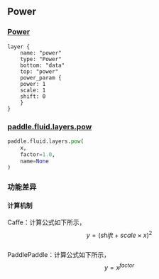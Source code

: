 ## Power


### [Power](http://caffe.berkeleyvision.org/tutorial/layers/power.html)
```
layer {
    name: "power"
    type: "Power"
    bottom: "data"
    top: "power"	
    power_param {
	power: 1
	scale: 1
	shift: 0
    }
}
```


### [paddle.fluid.layers.pow](http://paddlepaddle.org/documentation/docs/zh/1.4/api_cn/layers_cn.html#permalink-121-pow)
```python
paddle.fluid.layers.pow(
    x,
    factor=1.0,
    name=None
)
```  

### 功能差异
#### 计算机制
Caffe：计算公式如下所示，
$$y=(shift+scale \times x)^2$$            
PaddlePaddle：计算公式如下所示，
$$y=x^{factor}$$
